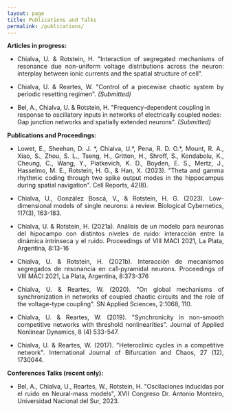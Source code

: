 ```yaml
---
layout: page
title: Publications and Talks
permalink: /publications/
---
```

<strong>Articles in progress:</strong>

<ul>

<li><p style="text-align:justify;">Chialva, U. & Rotstein, H. "Interaction of segregated mechanisms of resonance due non-uniform voltage distributions across the neuron: interplay between ionic currents and the spatial structure of cell".</p></li>

<li><p style="text-align:justify;">Chialva, U. & Reartes, W. "Control of a piecewise chaotic system by periodic resetting regimen".  <i>(Submitted)</i></p></li>

<li><p style = "test-align:justify;">Bel, A., Chialva, U. & Rotstein, H. "Frequency-dependent coupling in response to oscillatory inputs in networks of electrically coupled nodes: Gap junction networks and spatially extended neurons".  <i>(Submitted)</i></p></li>
</ul>

<strong>Publications and Proceedings:</strong>

<ul>
<li><p style="text-align:justify;">Lowet, E., Sheehan, D. J. *, Chialva, U.*, Pena, R. D. O.*, Mount, R. A., Xiao, S., Zhou, S. L., Tseng, H., Gritton, H., Shroff, S., Kondabolu, K., Cheung, C., Wang, Y., Piatkevich, K. D., Boyden, E. S., Mertz, J., Hasselmo, M. E., Rotstein, H. G., & Han, X. (2023). "Theta and gamma rhythmic coding through two spike output modes in the hippocampus during spatial navigation". Cell Reports, 42(8).</p></li>

<li><p style="text-align:justify;">Chialva, U., González Boscá, V., & Rotstein, H. G. (2023). Low-dimensional models of single neurons: a review. Biological Cybernetics, 117(3), 163-183.</p></li>

<li><p style = "text-align:justify;">Chialva, U. & Rotstein, H. (2021a). Análisis de un modelo para neuronas del hipocampo
con distintos niveles de ruido: interacción entre la dinámica intrínseca y el ruido. Proceedings of VIII MACI 2021, La Plata, Argentina, 8:13-16</p></li>

<li><p style = "text-align:justify;">Chialva, U. & Rotstein, H. (2021b). Interacción de mecanismos segregados de resonancia
en ca1-pyramidal neurons. Proceedings of VIII MACI 2021, La Plata, Argentina, 8:373-376</p></li>

<li><p style="text-align:justify;">Chialva, U. & Reartes, W. (2020). "On global mechanisms of synchronization in networks of coupled chaotic circuits and the role of the voltage-type coupling". SN Applied Sciences, 2:1068, 110.</p></li>

<li><p style="text-align:justify;">Chialva, U. & Reartes, W. (2019). "Synchronicity in non-smooth competitive networks with threshold nonlinearities". Journal of Applied Nonlinear Dynamics, 8 (4) 533-547.</p></li>

<li><p style="text-align:justify;">Chialva, U. & Reartes, W. (2017). "Heteroclinic cycles in a competitive network". International Journal of Bifurcation and Chaos, 27 (12), 1730044.</p></li>
</ul>


<strong>Conferences Talks (recent only):</strong>
<ul>
<li><p style="text-align:justify;"> Bel, A., Chialva, U., Reartes, W., Rotstein, H. "Oscilaciones inducidas por el ruido en
Neural-mass models", XVII Congreso Dr. Antonio Monteiro, Universidad Nacional del Sur,
2023.</p></li>
</ul>
